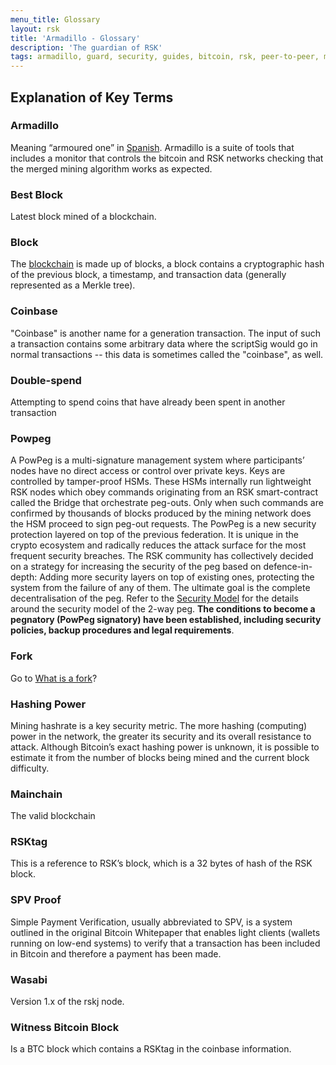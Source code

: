 ```yaml
---
menu_title: Glossary
layout: rsk
title: 'Armadillo - Glossary'
description: 'The guardian of RSK'
tags: armadillo, guard, security, guides, bitcoin, rsk, peer-to-peer, merged-mining, blockchain
---
```


## Explanation of Key Terms

### Armadillo

Meaning “armoured one” in [Spanish](https://en.wikipedia.org/wiki/Armadillo).
Armadillo is a suite of tools that includes a monitor that controls the bitcoin and RSK networks checking that the merged mining algorithm works as expected.

### Best Block

Latest block mined of a blockchain.

### Block

The [blockchain](https://en.wikipedia.org/wiki/Blockchain) is made up of blocks,
a block contains a cryptographic hash of the previous block,
a timestamp, and transaction data (generally represented as a Merkle tree).

### Coinbase

"Coinbase" is another name for a generation transaction.
The input of such a transaction contains some arbitrary data where the scriptSig would go in normal transactions -- this data is sometimes called the "coinbase", as well.

### Double-spend

Attempting to spend coins that have already been spent in another transaction

### Powpeg

A PowPeg is a multi-signature management system where participants’ nodes have no direct access or control over private keys.
Keys are controlled by tamper-proof HSMs.
These HSMs internally run lightweight RSK nodes which obey commands originating from an RSK smart-contract called the Bridge that orchestrate peg-outs.
Only when such commands are confirmed by thousands of blocks produced by the mining network does the HSM proceed to sign peg-out requests.
The PowPeg is a new security protection layered on top of the previous federation.
It is unique in the crypto ecosystem and radically reduces the attack surface for the most frequent security breaches.
The RSK community has collectively decided on a strategy for increasing the security of the peg based on defence-in-depth: Adding more security layers on top of existing ones,
protecting the system from the failure of any of them.
The ultimate goal is the complete decentralisation of the peg.
Refer to the [Security Model](https://developers.rsk.co/rsk/architecture/security/) for the details around the security model of the 2-way peg.
**The conditions to become a pegnatory (PowPeg  signatory) have been established, including security policies, backup procedures and legal requirements**.

### Fork

Go to [What is a fork](/guides/armadillo/network-under-attack/#what-is-a-fork/)?

### Hashing Power

Mining hashrate is a key security metric.
The more hashing (computing) power in the network,
the greater its security and its overall resistance to attack.
Although Bitcoin’s exact hashing power is unknown,
it is possible to estimate it from the number of blocks being mined and the current block difficulty.

### Mainchain

The valid blockchain

### RSKtag

This is a reference to RSK’s block,
which is a 32 bytes of hash of the RSK block.

### SPV Proof

Simple Payment Verification, usually abbreviated to SPV,
is a system outlined in the original Bitcoin Whitepaper that enables light clients (wallets running on low-end systems) to verify that a transaction has been included in Bitcoin and therefore a payment has been made.

### Wasabi

Version 1.x of the rskj node.

### Witness Bitcoin Block

Is a BTC block which contains a RSKtag in the coinbase information.

